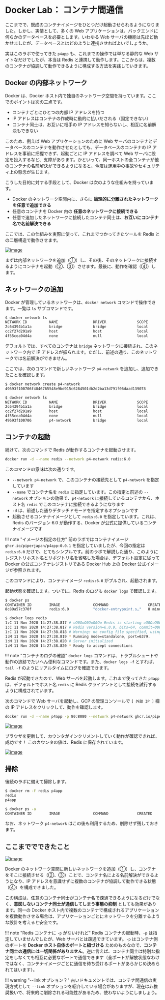 # Docker Lab： コンテナ間通信

ここまでで、既成のコンテナイメージをひとつだけ起動させられるようになりました。しかし、実情として、多くの Web アプリケーションは、バックエンドに何らかのデータベースを必要とします。いわゆる Web サーバの機能は先ほど動かせましたが、データベースとはどのように連携させればよいでしょうか。

実はこのラボで使ってきた `p4app` も、これまでの操作では単なる静的な Web サイトなだけでしたが、本当は Redis と連携して動作します。ここからは、複数のコンテナが協調して動作できるように構成する方法を実践していきます。

## Docker の内部ネットワーク

Docker は、Docker ホスト内で独自のネットワーク空間を持っています。ここでのポイントは次の三点です。

- コンテナごとにひとつの内部 IP アドレスを持つ
- IP アドレスはコンテナの作成時に動的に払いだされる（固定できない）
- コンテナ同士は、お互いに相手の IP アドレスを知らないし、相互に名前解決もできない

このため、例えば Web アプリケーションのために Web サーバのコンテナとデータベースのコンテナを動作させたとしても、データベースのコンテナの IP アドレスを事前に把握できず、起動ごとに IP アドレスを調べて Web サーバに設定を投入するなど、支障があります。かといって、同一ホストの全コンテナが他のコンテナの名前解決ができるようになると、今度は運用中の事故やセキュリティ上の懸念が生じます。

こうした目的に対する手段として、Docker は次のような仕組みを持っています。

- Docker のネットワーク空間内に、さらに **論理的に分離されたネットワークを任意で追加できる**
- 任意のコンテナを Docker 内の **任意のネットワークに接続できる**
- 任意で追加したネットワークに接続したコンテナ同士は、**お互いにコンテナ名で名前解決できる**

ここでは、この仕組みを実際に使って、これまでつかってきたツールを Redis との二層構造で動作させます。

[![image](https://user-images.githubusercontent.com/2920259/123530654-e6c86d00-d737-11eb-9751-397f9c2a75f8.png)](https://user-images.githubusercontent.com/2920259/123530654-e6c86d00-d737-11eb-9751-397f9c2a75f8.png)

まずは内部ネットワークを追加（①）し、その後、そのネットワークに接続するようにコンテナを起動（②、③）させます。最後に、動作を確認（④）します。

## ネットワークの追加

Docker が管理しているネットワークは、`docker network` コマンドで操作できます。一覧は `ls` サブコマンドです。

```bash
$ docker network ls
NETWORK ID          NAME                DRIVER              SCOPE
2c64394b1a1a        bridge              bridge              local
cc2f27d291a9        host                host                local
4f55cea04d4a        none                null                local
```

デフォルトでは、すべてのコンテナは `bridge` ネットワークに接続され、このネットワーク内で IP アドレスが振られます。ただし、前述の通り、このネットワークでは名前解決ができません。

ここでは、次のコマンドで新しいネットワーク `p4-network` を追加し、追加できたことを確認します。

```bash
$ docker network create p4-network
49693f100706f4846765548e9bd915c6284501db2d2ba13d791f06daad139078

$ docker network ls
NETWORK ID          NAME                DRIVER              SCOPE
2c64394b1a1a        bridge              bridge              local
cc2f27d291a9        host                host                local
4f55cea04d4a        none                null                local
49693f100706        p4-network          bridge              local
```

## コンテナの起動

続けて、次のコマンドで Redis が動作するコンテナを起動させます。

```bash
docker run -d --name redis --network p4-network redis:6.0
```

このコマンドの意味は次の通りです。

- `--network p4-network` で、このコンテナの接続先として `p4-network` を指定しています
- `--name` でコンテナ名を `redis` に指定しています。この指定と前述の `--network` オプションの効果で、`p4-network` に接続しているコンテナから、ホスト名 `redis` でこのコンテナに接続できるようになります
- `-d` は、前述した通りデタッチドモードを指定するオプションです
- 起動させるコンテナイメージとして `redis:6.0` を指定しています。これは、 Redis のバージョン 6.0 が動作する、Docker が公式に提供しているコンテナイメージです

!!! note "イメージの指定の仕方"
    前のラボではコンテナイメージ `ghcr.io/piperjapan/p4app:0.0.1` を指定していましたが、今回の指定は `redis:6.0` だけで、とてもシンプルです。前のラボで解説した通り、このようにレジストリホスト名とリポジトリ名を省略した場合は、デフォルト設定に従って Docker の公式コンテナレジストリである Docker Hub 上の Docker 公式イメージが参照されます。

このコマンドにより、コンテナイメージ `redis:6.0` がプルされ、起動されます。

起動状態を確認します。ついでに、Redis のログも `docker logs` で確認します。

```bash
$ docker ps
CONTAINER ID        IMAGE               COMMAND                  CREATED             STATUS              PORTS               NAMES
8c89a57c370f        redis:6.0           "docker-entrypoint.s…"   8 minutes ago       Up 8 minutes        6379/tcp            redis

$ docker logs redis
1:C 11 Nov 2020 14:27:38.817 # oO0OoO0OoO0Oo Redis is starting oO0OoO0OoO0Oo
1:C 11 Nov 2020 14:27:38.817 # Redis version=6.0.9, bits=64, commit=00000000, modified=0, pid=1, just started
1:C 11 Nov 2020 14:27:38.818 # Warning: no config file specified, using the default config. In order to specify a config file use redis-server /path/to/redis.conf
1:M 11 Nov 2020 14:27:38.819 * Running mode=standalone, port=6379.
1:M 11 Nov 2020 14:27:38.820 # Server initialized
1:M 11 Nov 2020 14:27:38.820 * Ready to accept connections
```

!!! note "コンテナのログの確認"
    `docker logs` コマンドは、トラブルシュートや動作の追跡でたいへん便利なコマンドです。また、`docker logs -f` とすれば、`tail -f` のようにリアルタイムにログを確認できます。

Redis が起動できたので、Web サーバを起動します。これまで使ってきた `p4app` は、デフォルトでホスト名 `redis` に Redis クライアントとして接続を試行するように構成されています。

次のコマンドで Web サーバを起動し、GCP の管理コンソールで `[ 外部 IP ]` 欄の IP アドレスをクリックして、動作を確認します。

```bash
docker run -d --name p4app -p 80:8080 --network p4-network ghcr.io/piperjapan/p4app:0.0.1
```

[![image](https://user-images.githubusercontent.com/2920259/98825991-7c98db80-2478-11eb-8c22-c0a0e6077cf2.png)](https://user-images.githubusercontent.com/2920259/98825991-7c98db80-2478-11eb-8c22-c0a0e6077cf2.png)

ブラウザを更新して、カウンタがインクリメントしていく動作が確認できれば、成功です！ このカウンタの値は、Redis に保存されています。

[![image](https://user-images.githubusercontent.com/2920259/98826090-a18d4e80-2478-11eb-8f72-cd7f6cc6b05c.png)](https://user-images.githubusercontent.com/2920259/98826090-a18d4e80-2478-11eb-8f72-cd7f6cc6b05c.png)

## 掃除

後続のラボに備えて掃除します。

```bash
$ docker rm -f redis p4app
redis
p4app

$ docker ps -a
CONTAINER ID        IMAGE               COMMAND             CREATED             STATUS              PORTS               NAMES
```

なお、ネットワーク `p4-network` はこの後も利用するため、削除せず残しておきます。

## ここまででできたこと

[![image](https://user-images.githubusercontent.com/2920259/123530654-e6c86d00-d737-11eb-9751-397f9c2a75f8.png)](https://user-images.githubusercontent.com/2920259/123530654-e6c86d00-d737-11eb-9751-397f9c2a75f8.png)

Docker のネットワーク空間に新しいネットワークを追加（①）し、コンテナをそこに接続させる（②、③）ことで、コンテナ名による名前解決ができるようになり、IP アドレスを意識せずに複数のコンテナが協調して動作できる状態（④）を構成できました。

この構成は、任意のコンテナ同士がコンテナ名で疎通できるようになるだけでなく、**意図しないコンテナ同士が通信してしまう事態の抑制** としても効果があります。同一の Docker ホスト内で複数のコンテナで構成されるアプリケーションを複数動作させる場合は、アプリケーションごとにネットワークを分離するような設計を考えると安全です。

!!! note "Redis コンテナに `-p` がないけれど"
    Redis コンテナの起動時、`-p` は指定していませんでしたが、Web サーバとは疎通できています。`-p` はコンテナ側のポートを **Docker ホスト自体のポートと紐づける** ためのものなので、**コンテナ同士の通信には一切関係がありません**。逆に言えば、コンテナ同士は特別な指定をしなくても相互に必要なポートで通信できます（全ポートが解放状態なわけではなく、コンテナイメージごとに通信を待ち受けるポートがあらかじめ決められてはいます）。

!!! warning "--link オプション？"
    古いドキュメントでは、コンテナ間通信の実現方式として `--link` オプションを紹介している場合がありますが、現在は非推奨扱いで、将来的に削除される可能性があるため、使わないようにしましょう。

